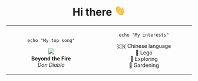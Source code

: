 <h1 align="center">
    Hi there 
    <img src="https://raw.githubusercontent.com/xbauquet/xbauquet/main/assets/hi.gif" width="30px">
</h1>
<div align="center">
<table align=center>
<tbody>
<tr>
<td width="1000px">
<div>
<div align="center">

```shell
echo "My top song"
```

</div>
<div align=center> 
    <img src="https://i.scdn.co/image/ab67616d00001e02d9ba8b7ee2c08632629a79ed" width="60px">
    <div>
        <b>Beyond the Fire</b></br>
        <i>Don Diablo</i>
    </div>
</div>
</div>


</td>
<td width="1000px">
<div align=center>

```shell
echo "My interests"
```

</div>
<div align=center>

🇨🇳 Chinese language<br>
🧱 Lego<br>
🚅 Exploring<br>
🌱 Gardening

</div>

</td>
</tr>

</tbody>
</table>

</div>
